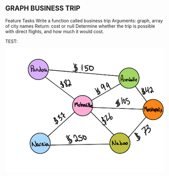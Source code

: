 ## GRAPH BUSINESS TRIP
Feature Tasks
Write a function called business trip
Arguments: graph, array of city names
Return: cost or null
Determine whether the trip is possible with direct flights, and how much it would cost.



TEST:

![businesstrip](businesstrip.png)
